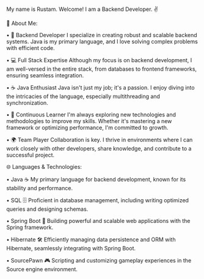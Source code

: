 My name is Rustam. Welcome! 
I am a Backend Developer. :v:

📝 About Me:

• 🔧 Backend Developer
I specialize in creating robust and scalable backend systems. Java is my primary language, and I love solving complex problems with efficient code.

• 💻 Full Stack Expertise
Although my focus is on backend development, I am well-versed in the entire stack, from databases to frontend frameworks, ensuring seamless integration.

• ☕ Java Enthusiast
Java isn't just my job; it's a passion. I enjoy diving into the intricacies of the language, especially multithreading and synchronization.

• 🚀 Continuous Learner
I'm always exploring new technologies and methodologies to improve my skills. Whether it's mastering a new framework or optimizing performance, I'm committed to growth.

• 🌍 Team Player
Collaboration is key. I thrive in environments where I can work closely with other developers, share knowledge, and contribute to a successful project.


🌐 Languages & Technologies:

• Java ☕
My primary language for backend development, known for its stability and performance.

• SQL 🗄️
Proficient in database management, including writing optimized queries and designing schemas.

• Spring Boot 🌱
Building powerful and scalable web applications with the Spring framework.

• Hibernate 🛠️
Efficiently managing data persistence and ORM with Hibernate, seamlessly integrating with Spring Boot.

• SourcePawn 🎮
Scripting and customizing gameplay experiences in the Source engine environment.
